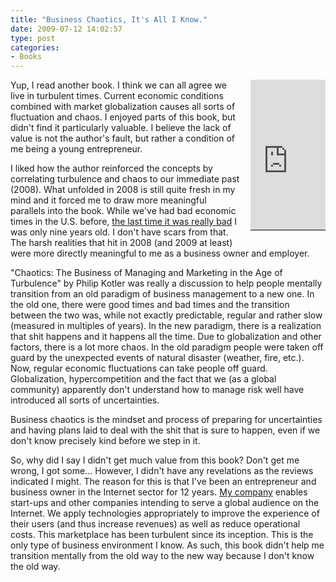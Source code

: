 ```yaml
---
title: "Business Chaotics, It's All I Know."
date: 2009-07-12 14:02:57
type: post
categories:
- Books
---
```


<div style="float:right; border-bottom:1px solid black; margin-left:1em; margin-bottom:1em;"><iframe src="https://rcm.amazon.com/e/cm?lt1=_blank&bc1=000000&IS2=1&bg1=FFFFFF&fc1=000000&lc1=0000FF&t=lethargy-20&o=1&p=8&l=as1&m=amazon&f=ifr&md=10FE9736YVPPT7A0FBG2&asins=0814415210" style="width:120px;height:240px;" scrolling="no" marginwidth="0" marginheight="0" frameborder="0"></iframe> </div>  <p>Yup, I read another book.  I think we can all agree we live in turbulent times.  Current economic conditions combined with market globalization causes all sorts of fluctuation and chaos.  I enjoyed parts of this book, but didn't find it particularly valuable.  I believe the lack of value is not the author's fault, but rather a condition of me being a young entrepreneur.</p>  <p>I liked how the author reinforced the concepts by correlating turbulence and chaos to our immediate past (2008).  What unfolded in 2008 is still quite fresh in my mind and it forced me to draw more meaningful parallels into the book.  While we've had bad economic times in the U.S. before,  <a href="https://en.wikipedia.org/wiki/Black_Monday_%281987%29">the last time it was really bad</a> I was only nine years old.  I don't have scars from that.  The harsh realities that hit in 2008 (and 2009 at least) were more directly meaningful to me as a business owner and employer.</p>  <p>"Chaotics: The Business of Managing and Marketing in the Age of Turbulence" by Philip Kotler was really a discussion to help people mentally transition from an old paradigm of business management to a new one.  In the old one, there were good times and bad times and the transition between the two was, while not exactly predictable, regular and rather slow (measured in multiples of years).  In the new paradigm, there is a realization that shit happens and it happens all the time.  Due to globalization and other factors, there is a lot more chaos.  In the old paradigm people were taken off guard by the unexpected events of natural disaster (weather, fire, etc.).  Now, regular economic fluctuations can take people off guard.  Globalization, hypercompetition and the fact that we (as a global community) apparently don't understand how to manage risk well have introduced all sorts of uncertainties.</p>  <p>Business chaotics is the mindset and process of preparing for uncertainties and having plans laid to deal with the shit that is sure to happen, even if we don't know precisely kind before we step in it.</p>  <p>So, why did I say I didn't get much value from this book?  Don't get me wrong, I got some... However, I didn't have any revelations as the reviews indicated I might.  The reason for this is that I've been an entrepreneur and business owner in the Internet sector for 12 years.  <a href="https://omniti.com/">My company</a> enables start-ups and other companies intending to serve a global audience on the Internet.  We apply technologies appropriately to improve the experience of their users (and thus increase revenues) as well as reduce operational costs.  This marketplace has been turbulent since its inception.  This is the only type of business environment I know.  As such, this book didn't help me transition mentally from the old way to the new way because I don't know the old way.</p>

